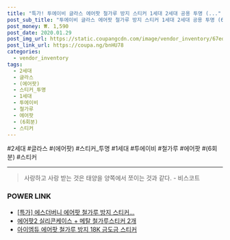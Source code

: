 ```yaml
--- 
title: "특가! 투에이비 글라스 에어팟 철가루 방지 스티커 1세대 2세대 공용 투명 (..." 
post_sub_title: "투에이비 글라스 에어팟 철가루 방지 스티커 1세대 2세대 공용 투명 (6회분), (에어팟) 스티커_투명" 
post_money: ₩. 1,590 
post_date: 2020.01.29 
post_img_url: https://static.coupangcdn.com/image/vendor_inventory/67ed/2dd255a9efa0af9b7910676712f4ea0718fad86038ef8186ca2449e8fd48.jpg 
post_link_url: https://coupa.ng/bnHU78 
categories: 
  - vendor_inventory 
tags: 
  - 2세대 
  - 글라스 
  - (에어팟) 
  - 스티커_투명 
  - 1세대 
  - 투에이비 
  - 철가루 
  - 에어팟 
  - (6회분) 
  - 스티커 
--- 
```

  #2세대 #글라스 #(에어팟) #스티커_투명 #1세대 #투에이비 #철가루 #에어팟 #(6회분) #스티커 
<hr> 

> 사랑하고 사랑 받는 것은 태양을 양쪽에서 쪼이는 것과 같다. - 비스코트 


### POWER LINK

* <a href="https://blog.naver.com/santokki14/221791097389" target="_blank">[특가] 에스더버니 에어팟 철가루 방지 스티커...</a>
* <a href="https://blog.naver.com/sakai111/221783400971" target="_blank">에어팟2 실리콘케이스 + 메탈 철가루스티커 2개</a>
* <a href="https://blog.naver.com/fasyy4321/221790945874" target="_blank">아이엠듀 에어팟 철가루 방지 18K 금도금 스티커</a>
